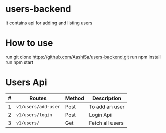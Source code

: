 # users-backend

It contains api for adding and listing users

# How to use
run git clone https://github.com/AashiSa/users-backend.git
run npm install
run npm start

# Users Api
| # | Routes             | Method | Description     |
|---|--------------------|--------|-----------------|
| 1 | `v1/users/add-user`|  Post  | To add an user  |
| 2 | `v1/users/login`   |  Post  | Login Api       |
| 3 | `v1/users/`        |  Get   | Fetch all users |